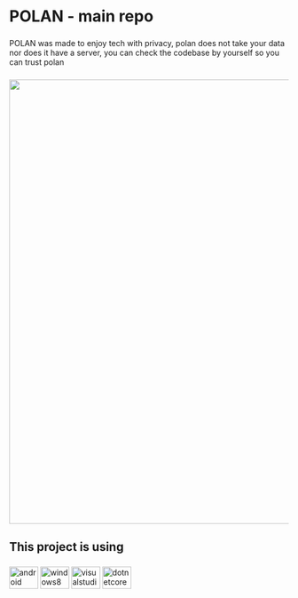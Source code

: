 <h1 align="left">POLAN - main repo</h1>

###

<p align="left">POLAN was made to enjoy tech with privacy, polan does not take your data nor does it have a server, you can check the codebase by yourself so you can trust polan</p>

###

<p align="left"></p>

###

<div align="center">
  <img height="800" src="https://i.postimg.cc/52sq360y/drawing.png"  />
</div>

###

<h2 align="left">This project is using</h2>

###

<div align="left">
  <img src="https://cdn.jsdelivr.net/gh/devicons/devicon/icons/android/android-original.svg" height="40" width="52" alt="android logo"  />
  <img src="https://cdn.jsdelivr.net/gh/devicons/devicon/icons/windows8/windows8-original.svg" height="40" width="52" alt="windows8 logo"  />
  <img src="https://cdn.jsdelivr.net/gh/devicons/devicon/icons/visualstudio/visualstudio-plain.svg" height="40" width="52" alt="visualstudio logo"  />
  <img src="https://cdn.jsdelivr.net/gh/devicons/devicon/icons/dotnetcore/dotnetcore-original.svg" height="40" width="52" alt="dotnetcore logo"  />
</div>

###
